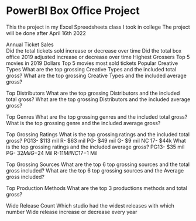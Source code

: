 # PowerBI Box Office Project

This the project in my Excel Spreedsheets class I took in college
The project will be done after April 16th 2022

Annual Ticket Sales   
Did the total tickets sold increase or decrease over time
Did the total box office 2019 adjusted increase or decrease over time
Highest Grossers
Top 5 movies in 2019 Dollars
Top 5 movies most sold tickets
Popular Creative Types
What are the top grossing Creative Types and the included total gross?
What are the top grossing Creative Types and the included average gross?

Top Distributors
What are the top grossing Distributors and the included total gross?
What are the top grossing Distributors and the included average gross?


Top Genres
What are the top grossing genres and the included total gross?
What is the top grossing genre and the included average gross?


Top Grossing Ratings
What is the top grossing ratings and the included total gross?
PG13- $113 mil
R- $63 mil
PG- $49 mil
G- $9 mil
NC 17- $44k
What is the top grossing ratings and the included average gross?
PG13- $35 mil
PG- $32 Mil
G-$24 Mil
R-$11 Mil
NC 17-$1 Mil

Top Grossing Sources
What are the top 6 top grossing sources and the total gross included?
What are the top 6 top grossing sources and the Average gross included?

Top Production Methods
What are the top 3 productions methods and total gross?

Wide Release Count
Which studio had the widest releases with which number
Wide release increase or decrease every year
